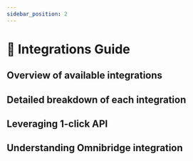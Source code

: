 ```yaml
---
sidebar_position: 2
---
```


# 🔗 Integrations Guide

## Overview of available integrations

## Detailed breakdown of each integration

## Leveraging 1-click API

## Understanding Omnibridge integration
